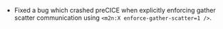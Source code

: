 - Fixed a bug which crashed preCICE when explicitly enforcing gather scatter communication using `<m2n:X enforce-gather-scatter=1 />`.
